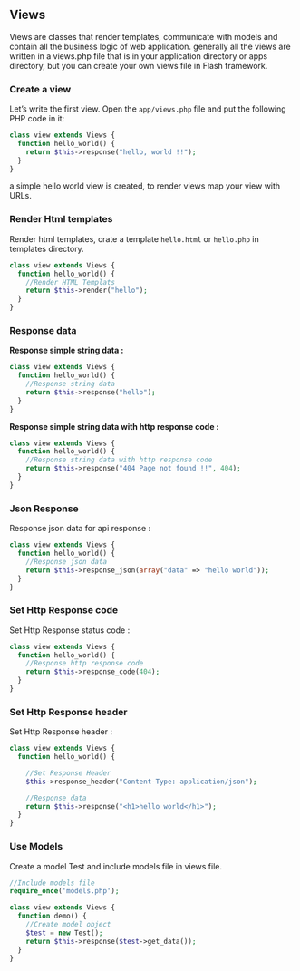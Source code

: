 ## Views

  Views are classes that render templates, communicate with models and contain all the business logic of web application.
  generally all the views are written in a views.php file that is in your application directory or apps directory, but you can create your own views file in Flash framework.

### Create a view

  Let’s write the first view. Open the `app/views.php` file and put the following PHP code in it:

```php
class view extends Views {
  function hello_world() {
    return $this->response("hello, world !!");
  }
}
```

  a simple hello world view is created, to render views map your view with URLs.


### Render Html templates

  Render html templates, crate a template `hello.html` or `hello.php` in templates directory.

```php
class view extends Views {
  function hello_world() {
    //Render HTML Templats
    return $this->render("hello");
  }
}
```

### Response data

  **Response simple string data :**

```php
class view extends Views {
  function hello_world() {
    //Response string data
    return $this->response("hello");
  }
}
```

  **Response simple string data with http response code :**

```php
class view extends Views {
  function hello_world() {
    //Response string data with http response code
    return $this->response("404 Page not found !!", 404);
  }
}
```

### Json Response

  Response json data for api response :

```php
class view extends Views {
  function hello_world() {
    //Response json data
    return $this->response_json(array("data" => "hello world"));
  }
}
```

### Set Http Response code

  Set Http Response status code :

```php
class view extends Views {
  function hello_world() {
    //Response http response code
    return $this->response_code(404);
  }
}
```

### Set Http Response header

  Set Http Response header :

```php
class view extends Views {
  function hello_world() {

    //Set Response Header
    $this->response_header("Content-Type: application/json");

    //Response data
    return $this->response("<h1>hello world</h1>");
  }
}
```

### Use Models

  Create a model Test and include models file in views file.

```php
//Include models file
require_once('models.php');

class view extends Views {
  function demo() {
    //Create model object
    $test = new Test();
    return $this->response($test->get_data());
  }
}
```
